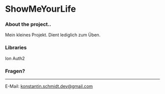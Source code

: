 ShowMeYourLife
==============
### About the project..

Mein kleines Projekt. Dient lediglich zum Üben.

### Libraries

Ion Auth2

### Fragen?
-------
E-Mail: konstantin.schmidt.dev@gmail.com

